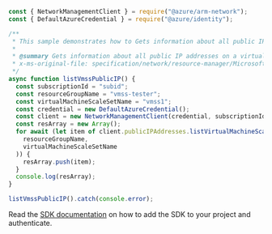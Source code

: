 ```javascript
const { NetworkManagementClient } = require("@azure/arm-network");
const { DefaultAzureCredential } = require("@azure/identity");

/**
 * This sample demonstrates how to Gets information about all public IP addresses on a virtual machine scale set level.
 *
 * @summary Gets information about all public IP addresses on a virtual machine scale set level.
 * x-ms-original-file: specification/network/resource-manager/Microsoft.Network/stable/2021-08-01/examples/VmssPublicIpListAll.json
 */
async function listVmssPublicIP() {
  const subscriptionId = "subid";
  const resourceGroupName = "vmss-tester";
  const virtualMachineScaleSetName = "vmss1";
  const credential = new DefaultAzureCredential();
  const client = new NetworkManagementClient(credential, subscriptionId);
  const resArray = new Array();
  for await (let item of client.publicIPAddresses.listVirtualMachineScaleSetPublicIPAddresses(
    resourceGroupName,
    virtualMachineScaleSetName
  )) {
    resArray.push(item);
  }
  console.log(resArray);
}

listVmssPublicIP().catch(console.error);
```

Read the [SDK documentation](https://github.com/Azure/azure-sdk-for-js/blob/%40azure%2Farm-network_28.0.0/sdk/network/arm-network/README.md) on how to add the SDK to your project and authenticate.
